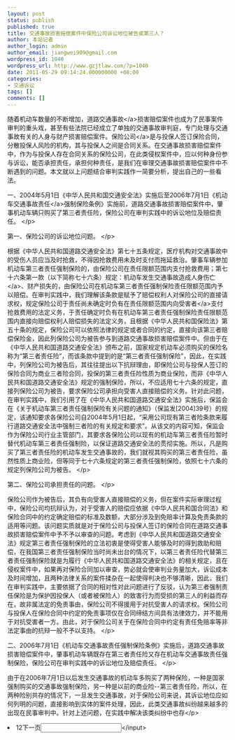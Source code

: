 ```yaml
---
layout: post
status: publish
published: true
title: 交通事故损害赔偿案件中保险公司诉讼地位被告或第三人？
author: 本站记者
author_login: admin
author_email: jiangwei909@gmail.com
wordpress_id: 1040
wordpress_url: http://www.gzjtlaw.com/?p=1040
date: 2011-05-29 09:14:24.000000000 +08:00
categories:
- 交通诉讼
tags: []
comments: []
---
```

<p><p>随着机动车数量的不断增加，道路<a>交通事故<&#47;a>损害赔偿案件也成为了民事案件审判的重头戏，甚至有些法院已经成立了单独的交通事故审判庭，专门处理与交通事故有关的人身与财产损害赔偿案件。<a>保险公司<&#47;a>是与投保人签订保险合同，分散投保人风险的机构，其与投保人之间是合同关系。在交通事故损害赔偿案件中，作为与投保人存在合同关系的保险公司，在此类侵权案件中，应以何种身份参与诉讼，能否承担责任，承担何种责任，是我们在审理交通事故损害赔偿案件中不断遇到的问题。本文就以上问题结合审判实践作一简要分析，提出自己的一些看法。<p> 一、2004年5月1日《中华人民共和国交通安全法》实施后至2006年7月1日《机动车<a>交通事故责任<&#47;a>强制保险条例》实施前，道路交通事故损害赔偿案件中，肇事机动车辆只购买了第三者责任险，保险公司在审判实践中的诉讼地位及赔偿责任。 <&#47;p><p> 第一、保险公司的诉讼地位问题。 <&#47;p><p> 根据《中华人民共和国道路交通安全法》第七十五条规定，医疗机构对交通事故中的受伤人员应当及时抢救，不得因抢救费用未及时支付而拖延救治。肇事车辆参加机动车第三者责任强制保险的，由保险公司在责任限额范围内支付抢救费用；第七十六条第一款（以下简称七十六条）规定：机动车发生交通事故造成<a>人身伤亡<&#47;a>、财产损失的，由保险公司在机动车第三者责任强制保险责任限额范围内予以赔偿。在审判实践中，我们理解该条款是赋予了赔偿权利人对保险公司的直接请求权，规定保险公司于责任尚未确定时负有在责任限额范围内向<a>受害者<&#47;a>支付抢救费用的法定义务，于责任确定时负有在机动车第三者责任强制保险责任限额范围内直接向赔偿权利人赔偿损失的法定义务，且根据《中华人民共和国保险法》第五十条的规定，保险公司可以依照法律的规定或者合同的约定，直接向该第三者赔偿保险金，因此列保险公司为被告参与到道路交通事故损害赔偿案件中。但由于在《中华人民共和国道路交通安全法》颁布之前，国家规定机动车必须购买的保险名称为&ldquo;第三者责任险&rdquo;，而该条款中提到的是&ldquo;第三者责任强制保险&rdquo;，因此，在实践中，列保险公司为被告后，其往往提出以下抗辩理由，即保险公司与投保人签订的保险合同为商业三者险合同，投保的第三者责任险性质为商业保险，而非《中华人民共和国道路交通安全法》规定的强制保险，所以，不应适用七十六条的规定，直接列保险公司为被告，要求保险公司承担向受害人直接赔偿的义务。针对此问题，在审判实践中，我们引用了在《中华人民共和国道路交通安全法》实施后，保监会在《关于机动车第三者责任强制保险有关问题的通知》（保监发[2004]39号）的规定，该通知要求各保险公司自2004年5月1日起，&ldquo;采用公司现有第三者险条款来履行道路交通安全法中强制三者险的有关规定和要求&rdquo;。从该文的内容可知，保监会作为保险公司行业主管部门，其要求各保险公司以现有的机动车第三者责任险暂时替代机动车第三者责任强制险，以保证道路交通安全法的贯彻实施。所以，凡是购买了第三者责任险的机动车发生交通事故的，我们就视其购买的第三者责任险，虽然性质上商业险，但等同于七十六条规定的第三者责任强制保险，依照七十六条的规定列保险公司为被告。 <&#47;p><p> 第二、保险公司承担责任的问题。 <&#47;p><p> 保险公司作为被告后，其负有向受害人直接赔偿的义务，但在案件实际审理过程中，保险公司均抗辩认为，对于受害人的赔偿应依据《中华人民共和国合同法》和保险合同中的约定确定赔偿的标准及数额，大部分涉及到免赔率计算及免责条款的适用等问题。该问题实质就是对于保险公司与投保人签订的保险合同在道路交通事故损害赔偿案件中予不予以审查的问题。考虑到《中华人民共和国道路交通安全法》规定第三者责任强制保险的立法初衷是使得受害人能够及时的得到救助和赔偿，在我国第三者责任强制保险当时尚未出台的情况下，以第三者责任险代替第三者责任强制保险就是为履行《中华人民共和国道路交通安全法》的相关规定，且在侵权案件中，如果再对保险合同加以审查，势必就会使审判业务量加大，诉讼成本及时间增加，且两种法律关系的案件揉杂在一起使得判决也不够清晰，因此，我们在审判实践中，主要依据了合同的相对性对此问题进行了反驳，认为第三者强制责任保险是为保护因投保人（或者被保险人）的致害行为而受损的第三人的利益而存在，故非属法定的免责事由，保险公司不得援用于对抗受害人的请求权。保险公司与投保人在保险合同中约定的免责事项仅在合同缔结方间具有法律效力，并不能用于对抗受害者一方。由此，对于保险公司关于在保险合同中约定有责任免赔率等非法定事由的抗辩一般不予以支持。 <&#47;p><p> 二、2006年7月1日《机动车交通事故责任强制保险条例》实施后，道路交通事故损害赔偿案件中，肇事机动车辆既存在第三者责任险又存在机动车交通事故责任强制保险，保险公司在审判实践中的诉讼地位及赔偿责任。 <&#47;p><p> 由于在2006年7月1日以后发生交通事故的机动车多购买了两种保险，一种是国家强制购买的交通事故强制保险，另一种是以前的商业险--第三者责任险，所以，在两种险别共存的情况下，一旦发生交通事故，对于保险公司来说，其诉讼地位应如何列明的问题，直接影响到实体的案件处理，因此，此类交通事故纠纷越来越多的出现在民事审判中。针对上述问题，在实践中解决该类纠纷中也存<&#47;p><li>12下一页<input><&#47;input><script><script type="text&#47;javascript">var pager=new iwmsPager(1,2,true);<&#47;p><br&#47;><p>标签:广州交通事故索赔 广州交通事故赔偿 广州交通事故律师<&#47;p>
